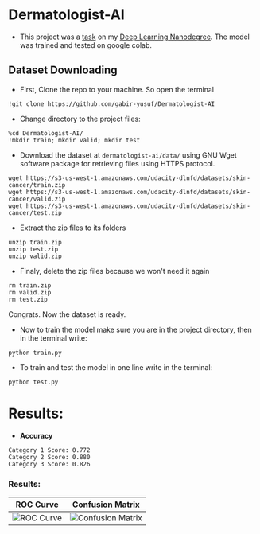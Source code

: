 # Dermatologist-AI
- This project was a [task](https://github.com/udacity/dermatologist-ai) on my [Deep Learning Nanodegree](https://www.udacity.com/course/deep-learning-nanodegree--nd101). The model was trained and tested on google colab.
## Dataset Downloading
- First, Clone the repo to your machine. So open the terminal
```shell
!git clone https://github.com/gabir-yusuf/Dermatologist-AI
```
- Change directory to the project files:
```shell
%cd Dermatologist-AI/
!mkdir train; mkdir valid; mkdir test
```
- Download the dataset at `dermatologist-ai/data/` using GNU Wget software package for retrieving files using HTTPS protocol.
```shell
wget https://s3-us-west-1.amazonaws.com/udacity-dlnfd/datasets/skin-cancer/train.zip
wget https://s3-us-west-1.amazonaws.com/udacity-dlnfd/datasets/skin-cancer/valid.zip
wget https://s3-us-west-1.amazonaws.com/udacity-dlnfd/datasets/skin-cancer/test.zip
```
- Extract the zip files to its folders
```shell
unzip train.zip
unzip test.zip
unzip valid.zip
```
- Finaly, delete the zip files because we won't need it again
```shell
rm train.zip
rm valid.zip
rm test.zip
```
Congrats. Now the dataset is ready.

- Now to train the model make sure you are in the project directory, then in the terminal write:
```shell
python train.py
```
- To train and test the model in one line write in the terminal:
```shell
python test.py
```
# Results:
- **Accuracy**
```
Category 1 Score: 0.772
Category 2 Score: 0.880
Category 3 Score: 0.826
```
[image1]: .ROC_Curve.PNG "ROC Curve"
[image2]: .Confusion_Matrix.PNG "Confusion Matrix"

### Results:


ROC Curve                  |Confusion Matrix        
:-------------------------:|:-------------------------:
![ROC Curve][image1]       |![Confusion Matrix][image2]    




